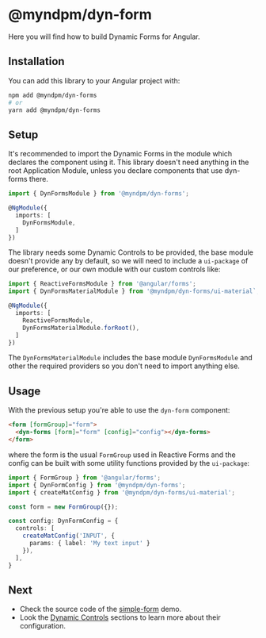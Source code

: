 # @myndpm/dyn-form

Here you will find how to build Dynamic Forms for Angular.

## Installation

You can add this library to your Angular project with:

```bash
npm add @myndpm/dyn-forms
# or
yarn add @myndpm/dyn-forms
```

## Setup

It's recommended to import the Dynamic Forms
in the module which declares the component using it.
This library doesn't need anything in the root Application Module,
unless you declare components that use dyn-forms there.

```typescript
import { DynFormsModule } from '@myndpm/dyn-forms';

@NgModule({
  imports: [
    DynFormsModule,
  ]
})
```

The library needs some Dynamic Controls to be provided,
the base module doesn't provide any by default,
so we will need to include a `ui-package` of our preference,
or our own module with our custom controls like:

```typescript
import { ReactiveFormsModule } from '@angular/forms';
import { DynFormsMaterialModule } from '@myndpm/dyn-forms/ui-material`;

@NgModule({
  imports: [
    ReactiveFormsModule,
    DynFormsMaterialModule.forRoot(),
  ]
})
```

The `DynFormsMaterialModule` includes the base module `DynFormsModule`
and other the required providers so you don't need to import anything else.

## Usage

With the previous setup you're able to use the `dyn-form` component:

```html
<form [formGroup]="form">
  <dyn-forms [form]="form" [config]="config"></dyn-forms>
</form>
```

where the form is the usual `FormGroup` used in Reactive Forms
and the config can be built with some utility functions provided by the `ui-package`:

```typescript
import { FormGroup } from '@angular/forms';
import { DynFormConfig } from '@myndpm/dyn-forms';
import { createMatConfig } from '@myndpm/dyn-forms/ui-material';

const form = new FormGroup({});

const config: DynFormConfig = {
  controls: [
    createMatConfig('INPUT', {
      params: { label: 'My text input' }
    }),
  ],
}
```

## Next

- Check the source code of the [simple-form](https://github.com/myndpm/open-source/tree/master/apps/website/src/app/demos/submodules/dyn-forms/components/simple) demo.
- Look the [Dynamic Controls](/docs/dyn-forms/intro/dynamic-controls) sections to learn more about their configuration.
